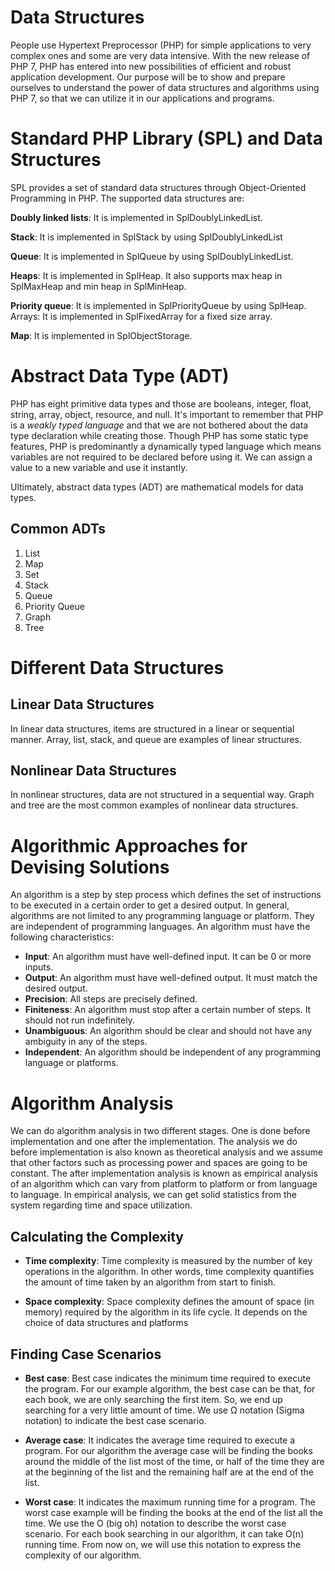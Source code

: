 # **Data Structures**

People use Hypertext Preprocessor (PHP) for simple applications to very complex ones and some are very data intensive. With the new release of PHP 7, PHP has entered into new possibilities of efficient and robust application development. Our purpose will be to show and prepare ourselves to understand the power of data structures and algorithms using PHP 7, so that we can utilize it in our applications and programs.

# **Standard PHP Library (SPL) and Data Structures**

SPL provides a set of standard data structures through Object-Oriented Programming in PHP. The supported data structures are:

**Doubly linked lists**: It is implemented in SplDoublyLinkedList.

**Stack**: It is implemented in SplStack by using SplDoublyLinkedList

**Queue**: It is implemented in SplQueue by using SplDoublyLinkedList.

**Heaps**: It is implemented in SplHeap. It also supports max heap in SplMaxHeap and min heap in SplMinHeap.

**Priority queue**: It is implemented in SplPriorityQueue by using SplHeap.
Arrays: It is implemented in SplFixedArray for a fixed size array.

**Map**: It is implemented in SplObjectStorage.



# **Abstract Data Type (ADT)**
PHP has eight primitive data types and those are booleans, integer, float, string, array, object, resource, and null. It's important to remember that PHP is a *weakly typed language* and that we are not bothered about the data type declaration while creating those. Though PHP has some static type features, PHP is predominantly a dynamically typed language which means variables are not required to be declared before using it. We can assign a value to a new variable and use it instantly.

Ultimately, abstract data types (ADT) are mathematical models for data types.

## Common ADTs
1. List
2. Map
3. Set
4. Stack
5. Queue
6. Priority Queue
7. Graph
8. Tree

# **Different Data Structures**

## Linear Data Structures
In linear data structures, items are structured in a linear or sequential manner. Array, list, stack, and queue are examples of linear structures.

## Nonlinear Data Structures
In nonlinear structures, data are not structured in a sequential way. Graph and tree are the most common examples of nonlinear data structures.

# **Algorithmic Approaches for Devising Solutions**
An algorithm is a step by step process which defines the set of instructions to be executed in a certain order to get a desired output. In general, algorithms are not limited to any programming language or platform. They are independent of programming languages. An algorithm must have the following characteristics:
* **Input**: An algorithm must have well-defined input. It can be 0 or more inputs.
* **Output**: An algorithm must have well-defined output. It must match the desired output.
* **Precision**: All steps are precisely defined.
* **Finiteness**: An algorithm must stop after a certain number of steps. It should not run indefinitely.
* **Unambiguous**: An algorithm should be clear and should not have any ambiguity in any of the steps.
* **Independent**: An algorithm should be independent of any programming language or platforms.

# **Algorithm Analysis**
We can do algorithm analysis in two different stages. One is done before implementation and one after the implementation. The analysis we do before implementation is also known as theoretical analysis and we assume that other factors such as processing power and spaces are going to be constant. The after implementation analysis is known as empirical analysis of an algorithm which can vary from platform to platform or from language to language. In empirical analysis, we can get solid statistics from the system regarding time and space utilization.

## Calculating the Complexity

* **Time complexity**: Time complexity is measured by the number of key operations in the algorithm. In other words, time complexity quantifies the amount of time taken by an algorithm from start to finish.

* **Space complexity**: Space complexity defines the amount of space (in memory) required by the algorithm in its life cycle. It depends on the choice of data structures and platforms

## Finding Case Scenarios

* **Best case**: Best case indicates the minimum time required to execute the program. For our example algorithm, the best case can be that, for each book, we are only searching the first item. So, we end up searching for a very little amount of time. We use Ω notation (Sigma notation) to indicate the best case scenario.

* **Average case**: It indicates the average time required to execute a program. For our algorithm the average case will be finding the books around the middle of the list most of the time, or half of the time they are at the beginning of the list and the remaining half are at the end of the list.

* **Worst case**: It indicates the maximum running time for a program. The worst case example will be finding the books at the end of the list all the time. We use the O (big oh) notation to describe the worst case scenario. For each book searching in our algorithm, it can take O(n) running time. From now on, we will use this notation to express the complexity of our algorithm.
